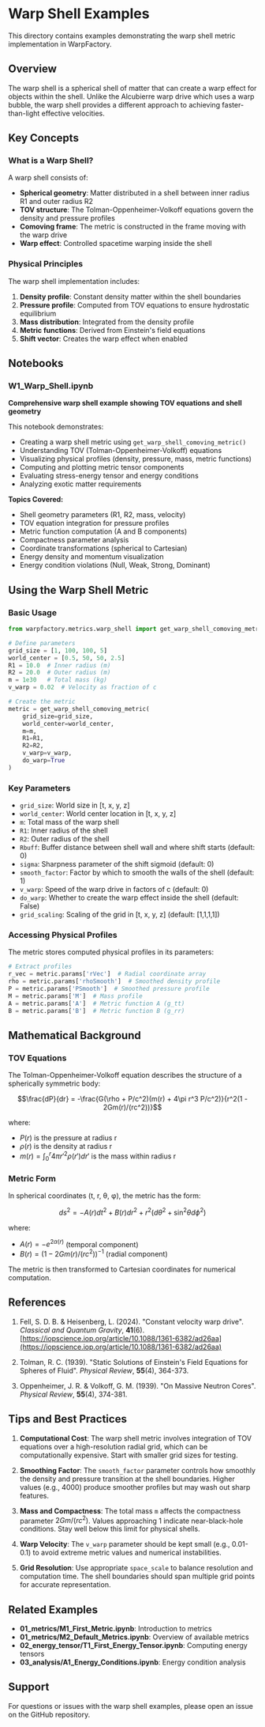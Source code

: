# Warp Shell Examples

This directory contains examples demonstrating the warp shell metric implementation in WarpFactory.

## Overview

The warp shell is a spherical shell of matter that can create a warp effect for objects within the shell. Unlike the Alcubierre warp drive which uses a warp bubble, the warp shell provides a different approach to achieving faster-than-light effective velocities.

## Key Concepts

### What is a Warp Shell?

A warp shell consists of:
- **Spherical geometry**: Matter distributed in a shell between inner radius R1 and outer radius R2
- **TOV structure**: The Tolman-Oppenheimer-Volkoff equations govern the density and pressure profiles
- **Comoving frame**: The metric is constructed in the frame moving with the warp drive
- **Warp effect**: Controlled spacetime warping inside the shell

### Physical Principles

The warp shell implementation includes:
1. **Density profile**: Constant density matter within the shell boundaries
2. **Pressure profile**: Computed from TOV equations to ensure hydrostatic equilibrium
3. **Mass distribution**: Integrated from the density profile
4. **Metric functions**: Derived from Einstein's field equations
5. **Shift vector**: Creates the warp effect when enabled

## Notebooks

### W1_Warp_Shell.ipynb

**Comprehensive warp shell example showing TOV equations and shell geometry**

This notebook demonstrates:
- Creating a warp shell metric using `get_warp_shell_comoving_metric()`
- Understanding TOV (Tolman-Oppenheimer-Volkoff) equations
- Visualizing physical profiles (density, pressure, mass, metric functions)
- Computing and plotting metric tensor components
- Evaluating stress-energy tensor and energy conditions
- Analyzing exotic matter requirements

**Topics Covered:**
- Shell geometry parameters (R1, R2, mass, velocity)
- TOV equation integration for pressure profiles
- Metric function computation (A and B components)
- Compactness parameter analysis
- Coordinate transformations (spherical to Cartesian)
- Energy density and momentum visualization
- Energy condition violations (Null, Weak, Strong, Dominant)

## Using the Warp Shell Metric

### Basic Usage

```python
from warpfactory.metrics.warp_shell import get_warp_shell_comoving_metric

# Define parameters
grid_size = [1, 100, 100, 5]
world_center = [0.5, 50, 50, 2.5]
R1 = 10.0  # Inner radius (m)
R2 = 20.0  # Outer radius (m)
m = 1e30   # Total mass (kg)
v_warp = 0.02  # Velocity as fraction of c

# Create the metric
metric = get_warp_shell_comoving_metric(
    grid_size=grid_size,
    world_center=world_center,
    m=m,
    R1=R1,
    R2=R2,
    v_warp=v_warp,
    do_warp=True
)
```

### Key Parameters

- `grid_size`: World size in [t, x, y, z]
- `world_center`: World center location in [t, x, y, z]
- `m`: Total mass of the warp shell
- `R1`: Inner radius of the shell
- `R2`: Outer radius of the shell
- `Rbuff`: Buffer distance between shell wall and where shift starts (default: 0)
- `sigma`: Sharpness parameter of the shift sigmoid (default: 0)
- `smooth_factor`: Factor by which to smooth the walls of the shell (default: 1)
- `v_warp`: Speed of the warp drive in factors of c (default: 0)
- `do_warp`: Whether to create the warp effect inside the shell (default: False)
- `grid_scaling`: Scaling of the grid in [t, x, y, z] (default: [1,1,1,1])

### Accessing Physical Profiles

The metric stores computed physical profiles in its parameters:

```python
# Extract profiles
r_vec = metric.params['rVec']  # Radial coordinate array
rho = metric.params['rhoSmooth']  # Smoothed density profile
P = metric.params['PSmooth']  # Smoothed pressure profile
M = metric.params['M']  # Mass profile
A = metric.params['A']  # Metric function A (g_tt)
B = metric.params['B']  # Metric function B (g_rr)
```

## Mathematical Background

### TOV Equations

The Tolman-Oppenheimer-Volkoff equation describes the structure of a spherically symmetric body:

$$\frac{dP}{dr} = -\frac{G(\rho + P/c^2)(m(r) + 4\pi r^3 P/c^2)}{r^2(1 - 2Gm(r)/(rc^2))}$$

where:
- $P(r)$ is the pressure at radius r
- $\rho(r)$ is the density at radius r
- $m(r) = \int_0^r 4\pi r'^2 \rho(r') dr'$ is the mass within radius r

### Metric Form

In spherical coordinates (t, r, θ, φ), the metric has the form:

$$ds^2 = -A(r)dt^2 + B(r)dr^2 + r^2(d\theta^2 + \sin^2\theta d\phi^2)$$

where:
- $A(r) = -e^{2\alpha(r)}$ (temporal component)
- $B(r) = (1 - 2Gm(r)/(rc^2))^{-1}$ (radial component)

The metric is then transformed to Cartesian coordinates for numerical computation.

## References

1. Fell, S. D. B. & Heisenberg, L. (2024). "Constant velocity warp drive". *Classical and Quantum Gravity*, **41**(6). [https://iopscience.iop.org/article/10.1088/1361-6382/ad26aa](https://iopscience.iop.org/article/10.1088/1361-6382/ad26aa)

2. Tolman, R. C. (1939). "Static Solutions of Einstein's Field Equations for Spheres of Fluid". *Physical Review*, **55**(4), 364-373.

3. Oppenheimer, J. R. & Volkoff, G. M. (1939). "On Massive Neutron Cores". *Physical Review*, **55**(4), 374-381.

## Tips and Best Practices

1. **Computational Cost**: The warp shell metric involves integration of TOV equations over a high-resolution radial grid, which can be computationally expensive. Start with smaller grid sizes for testing.

2. **Smoothing Factor**: The `smooth_factor` parameter controls how smoothly the density and pressure transition at the shell boundaries. Higher values (e.g., 4000) produce smoother profiles but may wash out sharp features.

3. **Mass and Compactness**: The total mass `m` affects the compactness parameter $2Gm/(rc^2)$. Values approaching 1 indicate near-black-hole conditions. Stay well below this limit for physical shells.

4. **Warp Velocity**: The `v_warp` parameter should be kept small (e.g., 0.01-0.1) to avoid extreme metric values and numerical instabilities.

5. **Grid Resolution**: Use appropriate `space_scale` to balance resolution and computation time. The shell boundaries should span multiple grid points for accurate representation.

## Related Examples

- **01_metrics/M1_First_Metric.ipynb**: Introduction to metrics
- **01_metrics/M2_Default_Metrics.ipynb**: Overview of available metrics
- **02_energy_tensor/T1_First_Energy_Tensor.ipynb**: Computing energy tensors
- **03_analysis/A1_Energy_Conditions.ipynb**: Energy condition analysis

## Support

For questions or issues with the warp shell examples, please open an issue on the GitHub repository.
